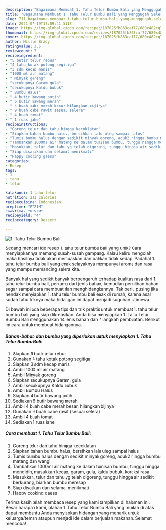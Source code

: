 ```yaml
---
description: "Bagaimana Membuat 1. Tahu Telur Bumbu Bali yang Menggugah Selera"
title: "Bagaimana Membuat 1. Tahu Telur Bumbu Bali yang Menggugah Selera"
slug: 711-bagaimana-membuat-1-tahu-telur-bumbu-bali-yang-menggugah-selera
date: 2021-07-19T17:09:41.531Z
image: https://img-global.cpcdn.com/recipes/187025fb863caf77/680x482cq70/1-tahu-telur-bumbu-bali-foto-resep-utama.jpg
thumbnail: https://img-global.cpcdn.com/recipes/187025fb863caf77/680x482cq70/1-tahu-telur-bumbu-bali-foto-resep-utama.jpg
cover: https://img-global.cpcdn.com/recipes/187025fb863caf77/680x482cq70/1-tahu-telur-bumbu-bali-foto-resep-utama.jpg
author: Millie Brady
ratingvalue: 3.5
reviewcount: 7
recipeingredient:
- "5 butir telur rebus"
- "4 tahu kotak potong segitiga"
- "3 sdm kecap manis"
- "1000 ml air matang"
- " Minyak goreng"
- "secukupnya Garam gula"
- "secukupnya Kaldu bubuk"
- " Bumbu Halus"
- " 4 butir bawang putih"
- " 6 butir bawang merah"
- " 4 buah cabe merah besar hilangkan bijinya"
- " 9 buah cabe rawit sesuai selera"
- " 4 buah tomat"
- " 1 ruas jahe"
recipeinstructions:
- "Goreng telur dan tahu hingga kecoklatan"
- "Siapkan bahan bumbu halus, bersihkan lalu uleg sampai halus"
- "Tumis bumbu halus dengan sedikit minyak goreng, aduk2 hingga bumbu matang dan wangi"
- "Tambahkan 1000ml air matang ke dalam tumisan bumbu, tunggu hingga mendidih, masukkan kecap, garam, gula, kaldu bubuk, koreksi rasa"
- "Masukkan, telur dan tahu yg telah digoreng, tunggu hingga air sedikit berkurang, biarkan bumbu meresap"
- "Siap disajikan dan selamat menikmati"
- "Happy cooking gaess"
categories:
- Resep
tags:
- 1
- tahu
- telur

katakunci: 1 tahu telur 
nutrition: 231 calories
recipecuisine: Indonesian
preptime: "PT21M"
cooktime: "PT53M"
recipeyield: "4"
recipecategory: Dessert

---
```



![1. Tahu Telur Bumbu Bali](https://img-global.cpcdn.com/recipes/187025fb863caf77/680x482cq70/1-tahu-telur-bumbu-bali-foto-resep-utama.jpg)

Sedang mencari ide resep 1. tahu telur bumbu bali yang unik? Cara menyiapkannya memang susah-susah gampang. Kalau keliru mengolah maka hasilnya tidak akan memuaskan dan bahkan tidak sedap. Padahal 1. tahu telur bumbu bali yang enak selayaknya mempunyai aroma dan rasa yang mampu memancing selera kita.



Banyak hal yang sedikit banyak berpengaruh terhadap kualitas rasa dari 1. tahu telur bumbu bali, pertama dari jenis bahan, kemudian pemilihan bahan segar sampai cara membuat dan menghidangkannya. Tak perlu pusing jika hendak menyiapkan 1. tahu telur bumbu bali enak di rumah, karena asal sudah tahu triknya maka hidangan ini dapat menjadi suguhan istimewa.


Di bawah ini ada beberapa tips dan trik praktis untuk membuat 1. tahu telur bumbu bali yang siap dikreasikan. Anda bisa menyiapkan 1. Tahu Telur Bumbu Bali menggunakan 14 jenis bahan dan 7 langkah pembuatan. Berikut ini cara untuk membuat hidangannya.

<!--inarticleads1-->

##### Bahan-bahan dan bumbu yang diperlukan untuk menyiapkan 1. Tahu Telur Bumbu Bali:

1. Siapkan 5 butir telur rebus
1. Gunakan 4 tahu kotak potong segitiga
1. Siapkan 3 sdm kecap manis
1. Ambil 1000 ml air matang
1. Ambil  Minyak goreng
1. Siapkan secukupnya Garam, gula
1. Ambil secukupnya Kaldu bubuk
1. Ambil  Bumbu Halus
1. Siapkan  4 butir bawang putih
1. Sediakan  6 butir bawang merah
1. Ambil  4 buah cabe merah besar, hilangkan bijinya
1. Gunakan  9 buah cabe rawit (sesuai selera)
1. Ambil  4 buah tomat
1. Sediakan  1 ruas jahe




<!--inarticleads2-->

##### Cara membuat 1. Tahu Telur Bumbu Bali:

1. Goreng telur dan tahu hingga kecoklatan
1. Siapkan bahan bumbu halus, bersihkan lalu uleg sampai halus
1. Tumis bumbu halus dengan sedikit minyak goreng, aduk2 hingga bumbu matang dan wangi
1. Tambahkan 1000ml air matang ke dalam tumisan bumbu, tunggu hingga mendidih, masukkan kecap, garam, gula, kaldu bubuk, koreksi rasa
1. Masukkan, telur dan tahu yg telah digoreng, tunggu hingga air sedikit berkurang, biarkan bumbu meresap
1. Siap disajikan dan selamat menikmati
1. Happy cooking gaess




Terima kasih telah membaca resep yang kami tampilkan di halaman ini. Besar harapan kami, olahan 1. Tahu Telur Bumbu Bali yang mudah di atas dapat membantu Anda menyiapkan hidangan yang menarik untuk keluarga/teman ataupun menjadi ide dalam berjualan makanan. Selamat mencoba!
